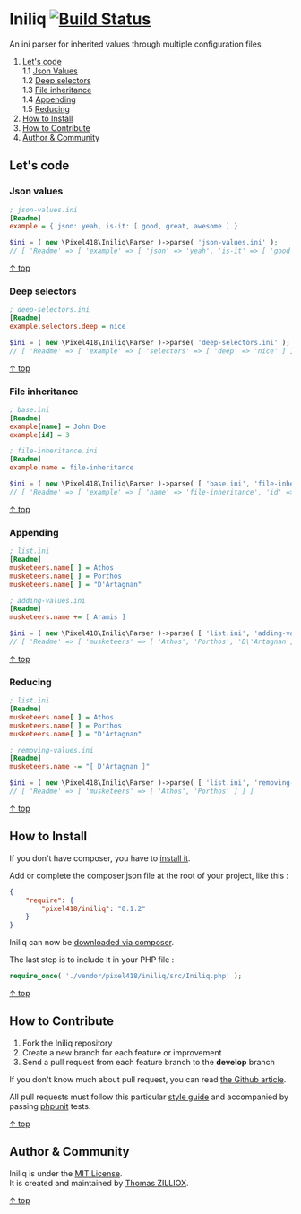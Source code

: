 Iniliq [![Build Status](https://secure.travis-ci.org/Pixel418/Iniliq.png)](http://travis-ci.org/Pixel418/Iniliq)
======

An ini parser for inherited values through multiple configuration files

1. [Let's code](#lets-code)  
1.1 [Json Values](#json-values)  
1.2 [Deep selectors](#deep-selectors)  
1.3 [File inheritance](#file-inheritance)  
1.4 [Appending](#appending)  
1.5 [Reducing](#reducing)
2. [How to Install](#how-to-install)
3. [How to Contribute](#how-to-contribute)
4. [Author & Community](#author--community)



Let's code
-------- 

### Json values

```ini
; json-values.ini
[Readme]
example = { json: yeah, is-it: [ good, great, awesome ] }
```

```php
$ini = ( new \Pixel418\Iniliq\Parser )->parse( 'json-values.ini' );
// [ 'Readme' => [ 'example' => [ 'json' => 'yeah', 'is-it' => [ 'good', 'great', 'awesome' ] ] ] ]
```

[&uarr; top](#readme)



### Deep selectors

```ini
; deep-selectors.ini
[Readme]
example.selectors.deep = nice
```

```php
$ini = ( new \Pixel418\Iniliq\Parser )->parse( 'deep-selectors.ini' );
// [ 'Readme' => [ 'example' => [ 'selectors' => [ 'deep' => 'nice' ] ] ]
```

[&uarr; top](#readme)



### File inheritance

```ini
; base.ini
[Readme]
example[name] = John Doe
example[id] = 3
```

```ini
; file-inheritance.ini
[Readme]
example.name = file-inheritance
```

```php
$ini = ( new \Pixel418\Iniliq\Parser )->parse( [ 'base.ini', 'file-inheritance.ini' ] );
// [ 'Readme' => [ 'example' => [ 'name' => 'file-inheritance', 'id' => '3' ] ] ]
```

[&uarr; top](#readme)



### Appending

```ini
; list.ini
[Readme]
musketeers.name[ ] = Athos
musketeers.name[ ] = Porthos
musketeers.name[ ] = "D'Artagnan"
```

```ini
; adding-values.ini
[Readme]
musketeers.name += [ Aramis ]
```

```php
$ini = ( new \Pixel418\Iniliq\Parser )->parse( [ 'list.ini', 'adding-values.ini' ] );
// [ 'Readme' => [ 'musketeers' => [ 'Athos', 'Porthos', 'D\'Artagnan', 'Aramis' ] ] ]
```

[&uarr; top](#readme)



### Reducing

```ini
; list.ini
[Readme]
musketeers.name[ ] = Athos
musketeers.name[ ] = Porthos
musketeers.name[ ] = "D'Artagnan"
```

```ini
; removing-values.ini
[Readme]
musketeers.name -= "[ D'Artagnan ]"
```

```php
$ini = ( new \Pixel418\Iniliq\Parser )->parse( [ 'list.ini', 'removing-values.ini' ] );
// [ 'Readme' => [ 'musketeers' => [ 'Athos', 'Porthos' ] ] ]
```

[&uarr; top](#readme)



How to Install
--------

If you don't have composer, you have to [install it](http://getcomposer.org/doc/01-basic-usage.md#installation).  

Add or complete the composer.json file at the root of your project, like this :

```json
{
    "require": {
        "pixel418/iniliq": "0.1.2"
    }
}
```

Iniliq can now be [downloaded via composer](http://getcomposer.org/doc/01-basic-usage.md#installing-dependencies).

The last step is to include it in your PHP file :

```php
require_once( './vendor/pixel418/iniliq/src/Iniliq.php' );
```

[&uarr; top](#readme)



How to Contribute
--------

1. Fork the Iniliq repository
2. Create a new branch for each feature or improvement
3. Send a pull request from each feature branch to the **develop** branch

If you don't know much about pull request, you can read [the Github article](https://help.github.com/articles/using-pull-requests).

All pull requests must follow this particular [style guide](https://github.com/Pixel418/Style_Guide) and accompanied by passing [phpunit](https://github.com/sebastianbergmann/phpunit/) tests.

[&uarr; top](#readme)



Author & Community
--------

Iniliq is under the [MIT License](http://opensource.org/licenses/MIT).  
It is created and maintained by [Thomas ZILLIOX](http://zilliox.me).

[&uarr; top](#readme)
